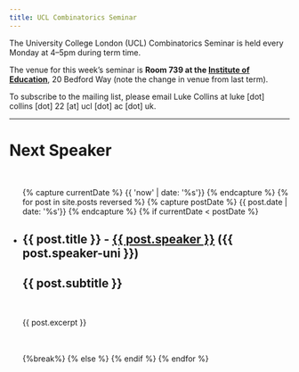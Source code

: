 ```yaml
---
title: UCL Combinatorics Seminar
---
```


The University College London (UCL) Combinatorics Seminar is held every Monday at 4&ndash;5pm during term time.

The venue for this week’s seminar is **Room 739 at the <a href="https://www.openstreetmap.org/way/51517608" target=_blank>Institute of Education</a>**, 20 Bedford Way (note the change in venue from last term).<!--at <a href="https://www.openstreetmap.org/way/40205767" target=_blank>25, Gordon Street</a>.-->

To subscribe to the mailing list, please email Luke Collins at luke [dot] collins [dot] 22 [at] ucl [dot] ac [dot] uk.

---

# Next Speaker
<br>
<ul class="post-list">
{% capture currentDate %}
  {{ 'now' | date: '%s'}}
  {% endcapture %}
  {% for post in site.posts reversed %}
  {% capture postDate %}
  {{ post.date | date: '%s'}}
  {% endcapture %}
    {% if currentDate < postDate %}
    <!-- Don't show drafts -->
    <li>
      <h2>{{ post.title }} - <a href="{{ post.speaker-url }}">{{ post.speaker }}</a> ({{ post.speaker-uni }})</h2>
      <h2>{{ post.subtitle }}</h2>
      <br>
      <p>{{ post.excerpt }}</p>
      <br><br>
    </li>
    {%break%}
    {% else %}
    {% endif %}
  {% endfor %}
</ul>
